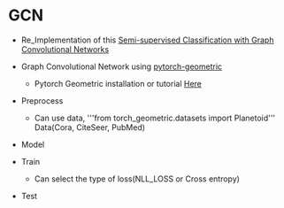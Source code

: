 # GCN

- Re_Implementation of this [Semi-supervised Classification with Graph Convolutional Networks](https://arxiv.org/abs/1609.02907)

- Graph Convolutional Network using [pytorch-geometric](https://pytorch-geometric.readthedocs.io/en/latest/index.html)
  - Pytorch Geometric installation or tutorial [Here](https://github.com/ksh981214/Pytorch_Geometric_Tutorial)
  
- Preprocess
    - Can use data,  '''from torch_geometric.datasets import Planetoid''' Data(Cora, CiteSeer, PubMed)
    
- Model

- Train
    - Can select the type of loss(NLL_LOSS or Cross entropy)

- Test
  
